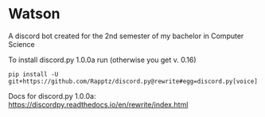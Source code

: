 # Watson

A discord bot created for the 2nd semester of my bachelor in Computer Science

To install discord.py 1.0.0a run (otherwise you get v. 0.16)

```
pip install -U git+https://github.com/Rapptz/discord.py@rewrite#egg=discord.py[voice]
```

Docs for discord.py 1.0.0a: https://discordpy.readthedocs.io/en/rewrite/index.html
